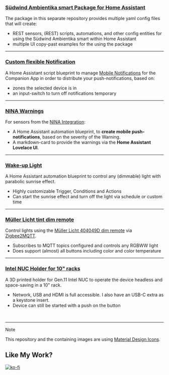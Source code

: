 ### [Südwind Ambientika smart Package for Home Assistant](../ambientika-smart_4_home-assistant)
   The package in this separate repository provides multiple yaml config files that will create:
   - REST sensors, (REST) scripts, automations, and other config entities for using the Südwind Ambientika smart within Home Assistant
   - multiple UI copy-past examples for the using the package

---
### [Custom flexible Notification](Custom-flexible-Notification)
   A Home Assistant script blueprint to manage [Mobile Notifications](https://companion.home-assistant.io/docs/notifications/notifications-basic) for the Companion App in order to distribute your push-notifications, based on:
   - zones the selected device is in 
   - an input-switch to turn off notifications temporary

---
### [NINA Warnings](NINA-Warnmeldungen)
   For sensors from the [NINA Integration](https://www.home-assistant.io/integrations/nina/): 
   - A Home Assistant automation blueprint, to **create mobile push-notifications**, based on the severity of the Warning.
   - A markdown-card to provide the warnings via the **Home Assistant Lovelace UI**.

---
### [Wake-up Light](wake-up_light)
   A Home Assistant automation blueprint to control any (dimmable) light with parabolic sunrise effect.
   - Highly customizable Trigger, Conditions and Actions
   - Can start the sunrise effect and turn off the light via schedule or custom time

---
### [Müller Licht tint dim remote](muller-licht-tint-dim-remote)
   Control lights using the [Müller Licht 404049D dim remote](https://www.zigbee2mqtt.io/devices/404049D.html) via [Zigbee2MQTT](https://github.com/Koenkk/zigbee2mqtt).
   - Subscribes to MQTT topics configured and controls any RGBWW light
   - Does support (almost) all buttons including color and color temperature

---
### [Intel NUC Holder for 10" racks](Intel-NUC-Holder_for_10-inch-Rack)
   A 3D printed holder for Gen.11 Intel NUC to operate the device headless and space-saving in a 10" rack.
   - Network, USB and HDMI is full accessible. I also have an USB-C extra as a keystone insert.
   - Device can still be started with a push on the button


<br>

---

> [!NOTE]  
> This repository and the containing images are using [Material Design Icons](https://pictogrammers.com/library/mdi/).

## Like My Work?
[![ko-fi](https://ko-fi.com/img/githubbutton_sm.svg)](https://ko-fi.com/I3I4160K4Y)
